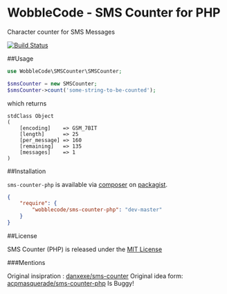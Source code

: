 # WobbleCode - SMS Counter for PHP

Character counter for SMS Messages

[![Build Status](https://travis-ci.org/wobblecode/sms-counter-php.svg?branch=master)](https://travis-ci.org/wobblecode/sms-counter-php)

##Usage

```php
use WobbleCode\SMSCounter\SMSCounter;

$smsCounter = new SMSCounter;
$smsCounter->count('some-string-to-be-counted');
```

which returns
```
stdClass Object
(
	[encoding]    => GSM_7BIT
	[length]      => 25
	[per_message] => 160
	[remaining]   => 135
	[messages]    => 1
)
```

##Installation

`sms-counter-php` is available via [composer](http://getcomposer.org) on [packagist](https://packagist.org/packages/wobblecode/sms-counter-php).

```json
{
    "require": {
        "wobblecode/sms-counter-php": "dev-master"
    }
}
```

##License

SMS Counter (PHP) is released under the [MIT License](LICENSE-MIT.md)

###Mentions

Original insipration : [danxexe/sms-counter](https://github.com/danxexe/sms-counter)
Original idea form: [acpmasquerade/sms-counter-php](https://github.com/acpmasquerade/sms-counter-php) Is Buggy!
